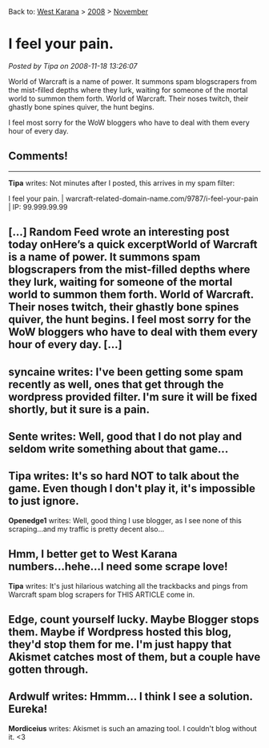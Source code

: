 Back to: [West Karana](/posts/westkarana.md) > [2008](/posts/2008/westkarana.md) > [November](./westkarana.md)
# I feel your pain.

*Posted by Tipa on 2008-11-18 13:26:07*

World of Warcraft is a name of power. It summons spam blogscrapers from the mist-filled depths where they lurk, waiting for someone of the mortal world to summon them forth. World of Warcraft. Their noses twitch, their ghastly bone spines quiver, the hunt begins.

I feel most sorry for the WoW bloggers who have to deal with them every hour of every day.

## Comments!
---
**Tipa** writes: Not minutes after I posted, this arrives in my spam filter:

 I feel your pain. | warcraft-related-domain-name.com/9787/i-feel-your-pain | IP: 99.999.99.99

[...] Random Feed wrote an interesting post today onHere’s a quick excerptWorld of Warcraft is a name of power. It summons spam blogscrapers from the mist-filled depths where they lurk, waiting for someone of the mortal world to summon them forth. World of Warcraft. Their noses twitch, their ghastly bone spines quiver, the hunt begins. I feel most sorry for the WoW bloggers who have to deal with them every hour of every day. [...]
---
**syncaine** writes: I've been getting some spam recently as well, ones that get through the wordpress provided filter. I'm sure it will be fixed shortly, but it sure is a pain.
---
**Sente** writes: Well, good that I do not play and seldom write something about that game...
---
**Tipa** writes: It's so hard NOT to talk about the game. Even though I don't play it, it's impossible to just ignore.
---
**Openedge1** writes: Well, good thing I use blogger, as I see none of this scraping...and my traffic is pretty decent also...

Hmm, I better get to West Karana numbers...hehe...I need some scrape love!
---
**Tipa** writes: It's just hilarious watching all the trackbacks and pings from Warcraft spam blog scrapers for THIS ARTICLE come in.

Edge, count yourself lucky. Maybe Blogger stops them. Maybe if Wordpress hosted this blog, they'd stop them for me. I'm just happy that Akismet catches most of them, but a couple have gotten through.
---
**Ardwulf** writes: Hmmm... I think I see a solution. Eureka!
---
**Mordiceius** writes: Akismet is such an amazing tool. I couldn't blog without it. <3
